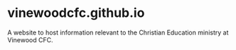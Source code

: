 # vinewoodcfc.github.io
A website to host information relevant to the Christian Education ministry at Vinewood CFC.

